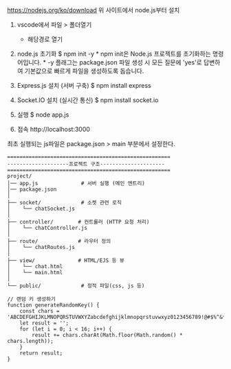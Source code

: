 https://nodejs.org/ko/download
위 사이트에서 node.js부터 설치

1. vscode에서 파일 > 폴더열기 
	- 해당경로 열기

2. node.js 초기화
	$ npm init -y
		* npm init은 Node.js 프로젝트를 초기화하는 명령어입니다.
		* -y 플래그는 package.json 파일 생성 시 모든 질문에 'yes'로 답변하여 기본값으로 빠르게 파일을 생성하도록 돕습니다.

3. Express.js 설치 (서버 구축)
	$ npm install express

4.  Socket.IO 설치 (실시간 통신)
	$ npm install socket.io

5. 실행
	$ node app.js

6. 접속
	http://localhost:3000


최초 실행되는 js파일은 package.json > main 부분에서 설정한다.

```
=====================================================
--------------------프로젝트 구조---------------------
=====================================================
project/
│── app.js              # 서버 실행 (메인 엔트리)
│── package.json
│
├── socket/             # 소켓 관련 로직
│    └── chatSocket.js
│
├── controller/        # 컨트롤러 (HTTP 요청 처리)
│    └── chatController.js
│
├── route/             # 라우터 정의
│    └── chatRoutes.js
│
├── view/              # HTML/EJS 등 뷰
│    └── chat.html
│    └── main.html
│
└── public/             # 정적 파일(css, js 등)
```

```
// 랜덤 키 생성하기
function generateRandomKey() {
	const chars = 'ABCDEFGHIJKLMNOPQRSTUVWXYZabcdefghijklmnopqrstuvwxyz0123456789!@#$%^&*';
    let result = '';
    for (let i = 0; i < 16; i++) {
    	result += chars.charAt(Math.floor(Math.random() * chars.length));
    }
	return result;
}
```
